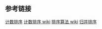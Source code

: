 ## 参考链接
[计数排序](https://soulmachine.gitbooks.io/algorithm-essentials/java/sorting/counting-sort/)
[计数排序 wiki](https://zh.wikipedia.org/wiki/%E8%AE%A1%E6%95%B0%E6%8E%92%E5%BA%8F)
[排序算法 wiki](https://zh.wikipedia.org/wiki/%E6%8E%92%E5%BA%8F%E7%AE%97%E6%B3%95)
[归并排序](http://bubkoo.com/2014/01/15/sort-algorithm/merge-sort/)

